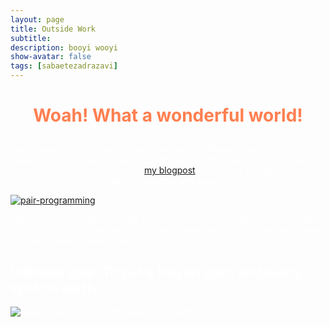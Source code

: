 ```yaml
---
layout: page
title: Outside Work
subtitle: 
description: booyi wooyi
show-avatar: false
tags: [sabaetezadrazavi]
---
```




<style>{color:White;}</style>
 
<style>H1{color:White;}</style>
<style>H2{color:White;}</style>
<style>H3{color:White;}</style>
<style>p{color:White;}</style>


<h1 align="center"> <p style="color:#ff7f50;"> Woah! What a wonderful world! </p> </h1>


Pair programming is a well known concept in software development, however it is not that widespread with Data Scientist. At Emarsys we almost always work in pairs. Check out [my blogpost](https://blog.craftlab.hu/pair-datasciencing-5e74d0386448) at Emarsys Craftlab, why I think that Data Science teams should do pair programming!

[![pair-programming](./My-Map/My-Map.jpg)](https://blog.craftlab.hu/pair-datasciencing-5e74d0386448)


I explore the sky while working and on my spare times plan to explore what is left undiscovered on the Earth either through experiencing myself or read and hear others expereinces !

## Ultimate goal: To put a flag on each and every spot on earth!

<img src="https://github.com/SabaEtezadRazavi/sabaetezadrazavi.github.io/My-Map/My-Map.jpg"
     alt="Markdown Monster icon"
     style="float: left; margin-right: 10px;" />

Spare time stuffs!
